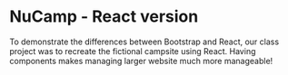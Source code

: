 # NuCamp - React version

To demonstrate the differences between Bootstrap and React, our class project was to recreate the fictional campsite using React. Having components makes managing larger website much more manageable!
